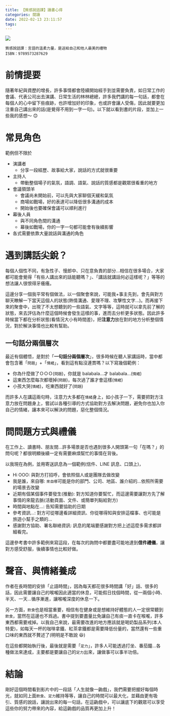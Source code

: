 ```yaml
---
title: 【質感說話課】讀書心得
categories: 閱讀
date: 2022-02-13 23:11:57
tags:
---
```


![](https://nijialin.com/images/2022/talk-quality.jpeg)

```
質感說話課：言語的溫柔力量，是送給自己和他人最美的禮物
ISBN：9789573287629
```

# 前情提要

隨著年紀與資歷的增長，許多事情都會陸續開始經手到並需要負責，如日常工作的會議、代表公司出去演講、日常生活的林林總總，許多我們講的每一句話，都會在每個人的心中留下些痕跡，也許增加好的印象，也或許會讓人受傷，因此就要更加注重自己講出來的話(是覺得不用到一字一句)。以下就以看到書的片段，並加上一些我的感想～ 😊

<!-- more -->

# 常見角色

範例但不限於

- 演講者
  - 分享一段經歷、故事給大家，說話的方式就很重要
- 主持人
  - 帶動整個場子的氣氛，語調、語氣、說話的質感都是觀眾很看重的地方
- 會議領頭羊
  - 會議尚未開始前，可以先與大家聊個天緩和氣氛
  - 商場如戰場，好的表達可以降低很多溝通的成本
  - 開始後也要確保會議可以順利進行
- 幕後人員
  - 與不同角色間的溝通
  - 幕後如戰場，你的一字一句都可能會有後續影響
- 各式需要依靠大量說話與溝通的角色

# 遇到講話尖銳？

每個人個性不同，有急性子、慢郎中、只在意負責的部分...相信在很多場合，大家都可能會覺得「有些人講出來的話能聽嗎？」、「講話就講話何必這樣呢？」等等的想法讓人很恨得牙癢癢。

這邊分享一個我平常有個做法，以一個聚會來說，可能我+事主先到，會先與對方聊天瞭解一下當天這個人的狀態(熱情溝通、愛理不理、攻擊性文字...)。而再接下來的聚會中，出現了不太想聽到的一些語氣、文字等等，這時就可以拿先前了解的狀態，來去評估為什麼這個時候會發生這樣的事，進而去分析更多狀態。因此許多時候當下都在分析狀態(看情況大小有時間差)，把**注意力**放在對的地方分析整個情況，對於解決事情也比較有幫助。

## 一句話分兩個層次

最近有個體悟，是對於「**一句話分兩個層次**」，很多時候在聽人家講話時，當中都會包含著「`問題`」+「`情緒`」，看到這有點沒連貫嗎？以下寫幾個範例：

- 你為什麼做了ＯＯＯ(`問題`)，你就是 balabala...才 balabala...(`情緒`)
- 這東西怎麼每次都壞掉(`問題`)，每次過了誰才會這樣(`情緒`)
- 小孩大哭(`情緒`)，吃東西就好了(`問題`)

而許多人在講這兩句時，注意力大多都在`情緒`身上，如小孩子一下，需要把對方注意力放在問題身上，嘗試以各種引導的方式協助對方去解決問題，避免你也加入你自己的情緒，讓本來可以解決的問題，惡化整個情況。

# 問問題方式與禮儀

在工作上、讀書時、朋友間...許多場景是否也遇到很多人開頭第一句「在嗎？」的問句呢？都很明顯後續一定有需要麻煩幫忙的事情在背後。

以我現在為例，並用寄送訊息為一個範例(信件、LINE 訊息、口頭上)，

- Hi OOO: 與對方打招呼，會依照個人或是團隊去做改變
- 我是誰，來自哪: `來自哪`可能是你的部門、公司、地區、誰介紹的...依照所需要的場景去改變
- 近期有個某個事件要發生(推動): 對方知道你要幫忙，而這邊需要讓對方先了解事情的來龍去脈(活動頁面、文件、或簡單列點給對方)
- 時間與地點在...: 告知需要協助的日期
- 參考資訊...: 對方可從哪邊看詳細資訊、你從哪得知與安排這檔事、也可能是旅遊小幫手之類的...
- 感謝對方協助、署名聯絡資訊: 訊息的尾端要感謝對方把上述這麼多需求都詳細看完。

這邊參考書中許多範例來寫這段，在每次的詢問中都要盡可能地達到**信件禮儀**，讓對方感受舒服，後續事情也比較好做。

# 聲音、與情緒養成

作者在長時間的安排「止語時間」，因為每天都花很多時間講「好」話、很多的話，因此需要讓自己的喉嚨因此適當的休息，可能假日找個時間，從一兩個小時、半天、一天...循序漸進，讓喉嚨深度的休息一下。

另一方面，`飲食`也是相當重要，相信有在健身或是想維持好體態的人一定很常聽到`飲食`，當然在這邊也不爲過。書中提到要盡量比免讓自己有痰一直卡在喉嚨，許多東西都需要戒掉。以我自己來說，最需要改進的地方應該就是喝奶製品系列(本人特愛)，如每天一杯的咖啡拿鐵、紅茶拿鐵都是需要降低份量的，當然還有一些重口味的東西就不贅述了(明明是不敢說 😆)

在這些都開始執行後，最後就是需要「`定力`」，許多人可能透過打坐、番茄鐘...各種做法來達成，主要都是要讓自己的`定力`出來，讓做事可以事半功倍。

# 結論

剛好這個時間看到影片中的一段話「人生就像一齣戲」，我們需要把握好每個時光，就如同上面`飲食`、`定力`維持等等，讓自己的時間可以最大化，並藉由更有吸引、質感的說話，讓說出來的每一句話，在這齣戲中，可以讓底下的觀眾可以享受這些你的努力帶來的內容，給這齣戲的品質再更加上升！

<style>
  section.compact {
    font-size: 150%  
  }
  img[alt~="center"] {
    display: block;
    margin: 0 auto;
  }
</style>
